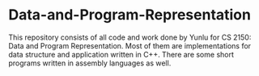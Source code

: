 # Data-and-Program-Representation
This repository consists of all code and work done by Yunlu for CS 2150: Data and Program Representation. 
Most of them are implementations for data structure and application written in C++. 
There are some short programs written in assembly languages as well. 
